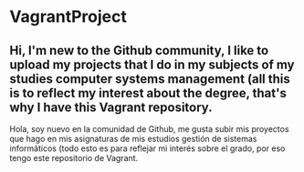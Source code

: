 # VagrantProject
Hi, I'm new to the Github community, I like to upload my projects that I do in my subjects of my studies computer systems management (all this is to reflect my interest about the degree, that's why I have this Vagrant repository.
--------------------------------
Hola, soy nuevo en la comunidad de Github, me gusta subir mis proyectos que hago en mis asignaturas de mis estudios gestión de sistemas informáticos (todo esto es para reflejar mi interés sobre el grado, por eso tengo este repositorio de Vagrant.
